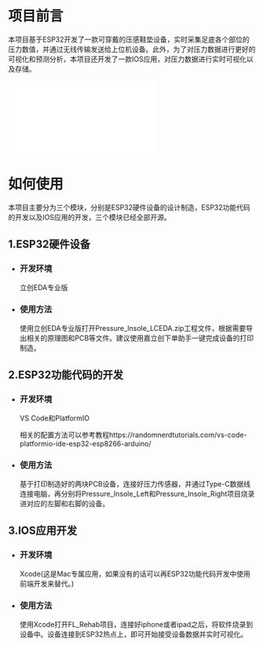 # 项目前言

本项目基于ESP32开发了一款可穿戴的压感鞋垫设备，实时采集足底各个部位的压力数值，并通过无线传输发送给上位机设备。此外，为了对压力数据进行更好的可视化和预测分析，本项目还开发了一款IOS应用，对压力数据进行实时可视化以及存储。
<iframe src="//player.bilibili.com/player.html?aid=820339639&bvid=BV1yG4y1c7Fs&cid=964262701&page=1" scrolling="no" border="0" frameborder="no" framespacing="0" allowfullscreen="true"> </iframe>

# 如何使用

本项目主要分为三个模块，分别是ESP32硬件设备的设计制造，ESP32功能代码的开发以及IOS应用的开发，三个模块已经全部开源。

## 1.ESP32硬件设备

- ### 开发环境

  立创EDA专业版

- ### 使用方法

  使用立创EDA专业版打开Pressure_Insole_LCEDA.zip工程文件，根据需要导出相关的原理图和PCB等文件。建议使用嘉立创下单助手一键完成设备的打印制造。

## 2.ESP32功能代码的开发

- ### 开发环境

  VS Code和PlatformIO

  相关的配置方法可以参考教程https://randomnerdtutorials.com/vs-code-platformio-ide-esp32-esp8266-arduino/

- ### 使用方法

  基于打印制造好的两块PCB设备，连接好压力传感器，并通过Type-C数据线连接电脑，再分别将Pressure_Insole_Left和Pressure_Insole_Right项目烧录进对应的左脚和右脚的设备。

## 3.IOS应用开发

- ### 开发环境

  Xcode(这是Mac专属应用，如果没有的话可以再ESP32功能代码开发中使用前端开发来替代。)

- ### 使用方法

  使用Xcode打开FL_Rehab项目，连接好iphone或者ipad之后，将软件烧录到设备中。设备连接到ESP32热点上，即可开始接受设备数据并实时可视化。

